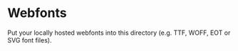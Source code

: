 Webfonts
========

Put your locally hosted webfonts into this directory (e.g. TTF, WOFF, EOT or SVG font files).